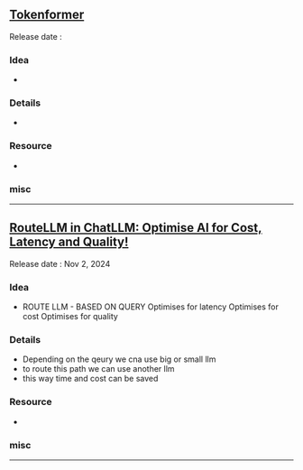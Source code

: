## [Tokenformer](https://youtu.be/kR9BoTddPkI)
Release date : 
### Idea
- 

### Details
- 

### Resource
- 

### misc
 
---

## [RouteLLM in ChatLLM: Optimise AI for Cost, Latency and Quality!](https://youtu.be/TQYWDCI7XjA)
Release date :  Nov 2, 2024 
### Idea
- ROUTE LLM - BASED ON QUERY
Optimises for latency
Optimises for cost
Optimises for quality

### Details
- Depending on the qeury we cna use big or small llm
- to route this path we can use another llm
- this way time and cost can be saved
 

### Resource
- 

### misc
 
---
